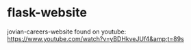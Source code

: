 # flask-website
jovian-careers-website found on youtube: https://www.youtube.com/watch?v=yBDHkveJUf4&amp;t=89s
